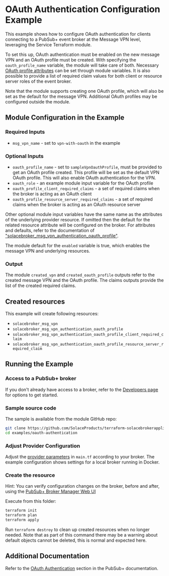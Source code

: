 # OAuth Authentication Configuration Example

This example shows how to configure OAuth authentication for clients connecting to a PubSub+ event broker at the Message VPN level, leveraging the Service Terraform module.

To set this up, OAuth authentication must be enabled on the new message VPN and an OAuth profile must be created. With specifying the `oauth_profile_name` variable, the module will take care of both. Necessary [OAuth profile attributes](https://docs.solace.com/Security/Configuring-Client-Authentication.htm#Managing-OAuth-Profiles) can be set through module variables. It is also possible to provide a list of required claim values for both client or resource server roles of the event broker.

Note that the module supports creating one OAuth profile, which will also be set as the default for the message VPN. Additional OAuth profiles may be configured outside the module.  

## Module Configuration in the Example

### Required Inputs

* `msg_vpn_name` - set to `vpn-with-oauth` in the example

### Optional Inputs

* `oauth_profile_name` - set to `sampleVpnOauthProfile`, must be provided to get an OAuth profile created. This profile will be set as the default VPN OAuth profile. This will also enable OAuth authentication for the VPN.
* `oauth_role` - an example module input variable for the OAuth profile
* `oauth_profile_client_required_claims` - a set of required claims when the broker is acting as an OAuth client
* `oauth_profile_resource_server_required_claims` - a set of required claims when the broker is acting as an OAuth resource server

Other optional module input variables have the same name as the attributes of the underlying provider resource. If omitted then the default for the related resource attribute will be configured on the broker. For attributes and defaults, refer to the documentation of ["solacebroker_msg_vpn_authentication_oauth_profile"](https://registry.terraform.io/providers/solaceproducts/solacebrokerappliance/latest/docs/resources/msg_vpn_authentication_oauth_profile#optional).

The module default for the `enabled` variable is true, which enables the message VPN and underlying resources.

### Output

The module `created_vpn` and `created_oauth_profile` outputs refer to the created message VPN and the OAuth profile. The claims outputs provide the list of the created required claims.

## Created resources

This example will create following resources:

* `solacebroker_msg_vpn`
* `solacebroker_msg_vpn_authentication_oauth_profile`
* `solacebroker_msg_vpn_authentication_oauth_profile_client_required_claim`
* `solacebroker_msg_vpn_authentication_oauth_profile_resource_server_required_claim`

## Running the Example

### Access to a PubSub+ broker

If you don't already have access to a broker, refer to the [Developers page](https://www.solace.dev/) for options to get started.

### Sample source code

The sample is available from the module GitHub repo:

```bash
git clone https://github.com/SolaceProducts/terraform-solacebrokerappliance-service.git
cd examples/oauth-authentication
```

### Adjust Provider Configuration

Adjust the [provider parameters](https://registry.terraform.io/providers/solaceproducts/solacebrokerappliance/latest/docs#schema) in `main.tf` according to your broker. The example configuration shows settings for a local broker running in Docker.

### Create the resource

Hint: You can verify configuration changes on the broker, before and after, using the [PubSub+ Broker Manager Web UI](https://docs.solace.com/Admin/Broker-Manager/PubSub-Manager-Overview.htm)

Execute from this folder:

```bash
terraform init
terraform plan
terraform apply
```

Run `terraform destroy` to clean up created resources when no longer needed. Note that as part of this command there may be a warning about default objects cannot be deleted, this is normal and expected here.

## Additional Documentation

Refer to the [OAuth Authentication](https://docs.solace.com/Security/Configuring-Client-Authentication.htm#OAuth) section in the PubSub+ documentation.
